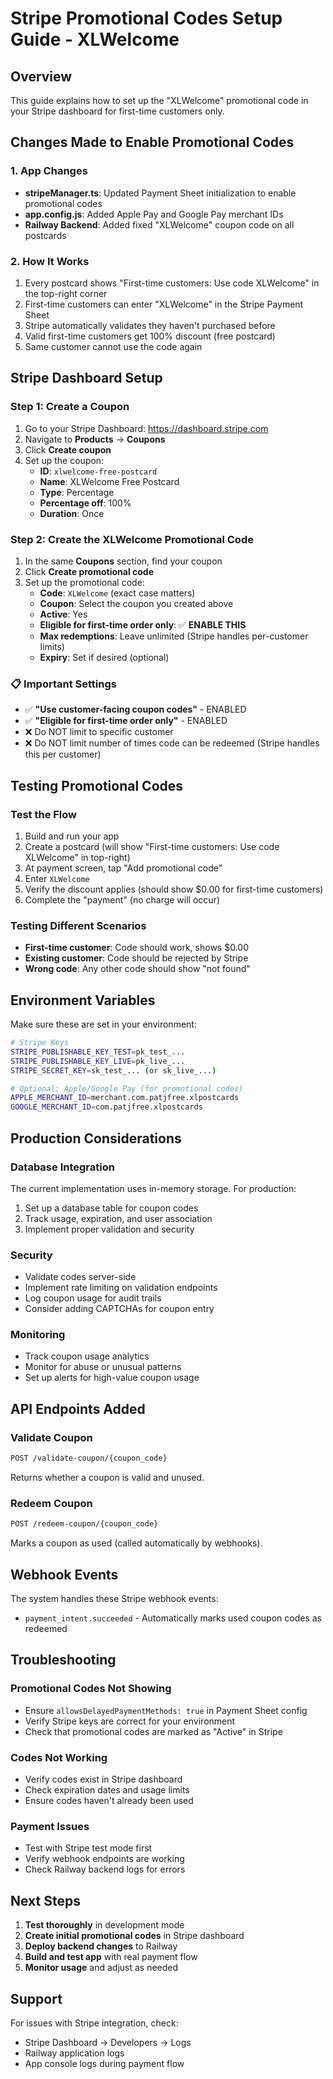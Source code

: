 # Stripe Promotional Codes Setup Guide - XLWelcome

## Overview
This guide explains how to set up the "XLWelcome" promotional code in your Stripe dashboard for first-time customers only.

## Changes Made to Enable Promotional Codes

### 1. App Changes
- **stripeManager.ts**: Updated Payment Sheet initialization to enable promotional codes
- **app.config.js**: Added Apple Pay and Google Pay merchant IDs
- **Railway Backend**: Added fixed "XLWelcome" coupon code on all postcards

### 2. How It Works
1. Every postcard shows "First-time customers: Use code XLWelcome" in the top-right corner
2. First-time customers can enter "XLWelcome" in the Stripe Payment Sheet
3. Stripe automatically validates they haven't purchased before
4. Valid first-time customers get 100% discount (free postcard)
5. Same customer cannot use the code again

## Stripe Dashboard Setup

### Step 1: Create a Coupon
1. Go to your Stripe Dashboard: https://dashboard.stripe.com
2. Navigate to **Products** → **Coupons**
3. Click **Create coupon**
4. Set up the coupon:
   - **ID**: `xlwelcome-free-postcard`
   - **Name**: XLWelcome Free Postcard
   - **Type**: Percentage
   - **Percentage off**: 100%
   - **Duration**: Once

### Step 2: Create the XLWelcome Promotional Code
1. In the same **Coupons** section, find your coupon
2. Click **Create promotional code**
3. Set up the promotional code:
   - **Code**: `XLWelcome` (exact case matters)
   - **Coupon**: Select the coupon you created above
   - **Active**: Yes
   - **Eligible for first-time order only**: ✅ **ENABLE THIS**
   - **Max redemptions**: Leave unlimited (Stripe handles per-customer limits)
   - **Expiry**: Set if desired (optional)

### 📋 Important Settings
- ✅ **"Use customer-facing coupon codes"** - ENABLED
- ✅ **"Eligible for first-time order only"** - ENABLED
- ❌ Do NOT limit to specific customer
- ❌ Do NOT limit number of times code can be redeemed (Stripe handles this per customer)

## Testing Promotional Codes

### Test the Flow
1. Build and run your app
2. Create a postcard (will show "First-time customers: Use code XLWelcome" in top-right)
3. At payment screen, tap "Add promotional code" 
4. Enter `XLWelcome`
5. Verify the discount applies (should show $0.00 for first-time customers)
6. Complete the "payment" (no charge will occur)

### Testing Different Scenarios
- **First-time customer**: Code should work, shows $0.00
- **Existing customer**: Code should be rejected by Stripe
- **Wrong code**: Any other code should show "not found"

## Environment Variables
Make sure these are set in your environment:
```bash
# Stripe Keys
STRIPE_PUBLISHABLE_KEY_TEST=pk_test_...
STRIPE_PUBLISHABLE_KEY_LIVE=pk_live_...
STRIPE_SECRET_KEY=sk_test_... (or sk_live_...)

# Optional: Apple/Google Pay (for promotional codes)
APPLE_MERCHANT_ID=merchant.com.patjfree.xlpostcards
GOOGLE_MERCHANT_ID=com.patjfree.xlpostcards
```

## Production Considerations

### Database Integration
The current implementation uses in-memory storage. For production:
1. Set up a database table for coupon codes
2. Track usage, expiration, and user association
3. Implement proper validation and security

### Security
- Validate codes server-side
- Implement rate limiting on validation endpoints
- Log coupon usage for audit trails
- Consider adding CAPTCHAs for coupon entry

### Monitoring
- Track coupon usage analytics
- Monitor for abuse or unusual patterns
- Set up alerts for high-value coupon usage

## API Endpoints Added

### Validate Coupon
```bash
POST /validate-coupon/{coupon_code}
```
Returns whether a coupon is valid and unused.

### Redeem Coupon  
```bash
POST /redeem-coupon/{coupon_code}
```
Marks a coupon as used (called automatically by webhooks).

## Webhook Events
The system handles these Stripe webhook events:
- `payment_intent.succeeded` - Automatically marks used coupon codes as redeemed

## Troubleshooting

### Promotional Codes Not Showing
- Ensure `allowsDelayedPaymentMethods: true` in Payment Sheet config
- Verify Stripe keys are correct for your environment
- Check that promotional codes are marked as "Active" in Stripe

### Codes Not Working
- Verify codes exist in Stripe dashboard
- Check expiration dates and usage limits
- Ensure codes haven't already been used

### Payment Issues
- Test with Stripe test mode first
- Verify webhook endpoints are working
- Check Railway backend logs for errors

## Next Steps

1. **Test thoroughly** in development mode
2. **Create initial promotional codes** in Stripe dashboard  
3. **Deploy backend changes** to Railway
4. **Build and test app** with real payment flow
5. **Monitor usage** and adjust as needed

## Support
For issues with Stripe integration, check:
- Stripe Dashboard → Developers → Logs
- Railway application logs
- App console logs during payment flow